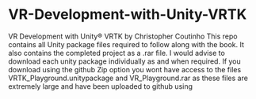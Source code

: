 # VR-Development-with-Unity-VRTK
VR Development with Unity® VRTK by Christopher Coutinho
This repo contains all Unity package files required to follow along with the book.
It also contains the completed project as a .rar file. 
I would advise to download each unity package individually as and when required. If you download using the github Zip option you wont have access to the files VRTK_Playground.unitypackage and VR_Playground.rar as these files are extremely large and have been uploaded to github using 

